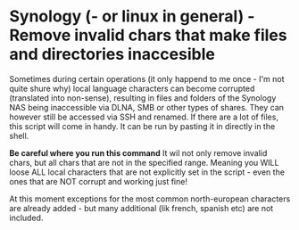 # Synology (- or linux in general) - Remove invalid chars that make files and directories inaccesible    
Sometimes during certain operations (it only happend to me once - I'm not quite shure why) local language characters can become corrupted (translated into non-sense), resulting in files and folders of the Synology NAS being inaccessible via DLNA, SMB or other types of shares. They can however still be accessed via SSH and renamed. If there are a lot of files, this script will come in handy. It can be run by pasting it in directly in the shell.
  
**Be careful where you run this command** It wil not only remove invalid chars, but all chars that are not in the specified range. Meaning you WILL loose ALL local characters that are not explicitly set in the script - even the ones that are NOT corrupt and working just fine!   

At this moment exceptions for the most common north-european characters are already added - but many additional (lik french, spanish etc) are not included. 
